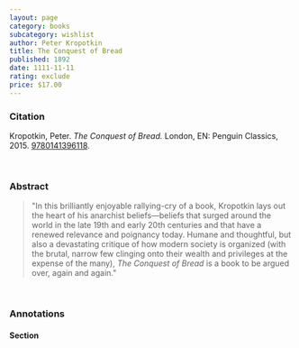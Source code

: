 ```yaml
---
layout: page
category: books
subcategory: wishlist
author: Peter Kropotkin
title: The Conquest of Bread
published: 1892
date: 1111-11-11
rating: exclude
price: $17.00
---
```


### Citation

Kropotkin, Peter. *The Conquest of Bread.* London, EN: Penguin Classics, 2015. [9780141396118](https://www.penguinrandomhouse.com/books/318865/the-conquest-of-bread-by-peter-kropotkin-introduction-and-notes-by-david-priestland/9780141396118/).

<br>

### Abstract

> "In this brilliantly enjoyable rallying-cry of a book, Kropotkin lays out the heart of his anarchist beliefs—beliefs that surged around the world in the late 19th and early 20th centuries and that have a renewed relevance and poignancy today. Humane and thoughtful, but also a devastating critique of how modern society is organized (with the brutal, narrow few clinging onto their wealth and privileges at the expense of the many), *The Conquest of Bread* is a book to be argued over, again and again."

<br>

### Annotations

#### Section

<br>
